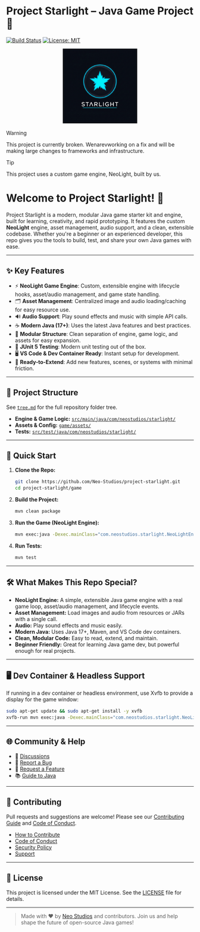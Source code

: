 # Project Starlight – Java Game Project 🚀

[![Build Status](https://github.com/Neo-Studios/project-starlight/actions/workflows/maven.yml/badge.svg)](https://github.com/Neo-Studios/project-starlight/actions)
[![License: MIT](https://img.shields.io/badge/License-MIT-yellow.svg)](LICENSE)

<p align="center">
  <img src="https://raw.githubusercontent.com/Neo-Studios/project-starlight/main/assets/logo.png" alt="Project Starlight Logo" width="200"/>
</p>

>[!WARNING]
>This project is currently broken. Wenarevworking on a fix and will be making large changes to frameworks and infrastructure.

>[!TIP] 
>This project uses a custom game engine, NeoLight, built by us.

# Welcome to Project Starlight! 🌟

Project Starlight is a modern, modular Java game starter kit and engine, built for learning, creativity, and rapid prototyping. It features the custom **NeoLight** engine, asset management, audio support, and a clean, extensible codebase. Whether you're a beginner or an experienced developer, this repo gives you the tools to build, test, and share your own Java games with ease.

---

## ✨ Key Features

- ⚡ **NeoLight Game Engine**: Custom, extensible engine with lifecycle hooks, asset/audio management, and game state handling.
- 🗂️ **Asset Management**: Centralized image and audio loading/caching for easy resource use.
- 🔊 **Audio Support**: Play sound effects and music with simple API calls.
- ☕ **Modern Java (17+)**: Uses the latest Java features and best practices.
- 🧩 **Modular Structure**: Clean separation of engine, game logic, and assets for easy expansion.
- 🧪 **JUnit 5 Testing**: Modern unit testing out of the box.
- 🖥️ **VS Code & Dev Container Ready**: Instant setup for development.
- 🚀 **Ready-to-Extend**: Add new features, scenes, or systems with minimal friction.

---

## 📂 Project Structure

See [`tree.md`](tree.md) for the full repository folder tree.

- **Engine & Game Logic:** [`src/main/java/com/neostudios/starlight/`](game/src/main/java/com/neostudios/starlight/)
- **Assets & Config:** [`game/assets/`](game/assets/)
- **Tests:** [`src/test/java/com/neostudios/starlight/`](game/src/test/java/com/neostudios/starlight/)

---

## 🚀 Quick Start

1. **Clone the Repo:**
   ```sh
   git clone https://github.com/Neo-Studios/project-starlight.git
   cd project-starlight/game
   ```
2. **Build the Project:**
   ```sh
   mvn clean package
   ```
3. **Run the Game (NeoLight Engine):**
   ```sh
   mvn exec:java -Dexec.mainClass="com.neostudios.starlight.NeoLightEngine"
   ```
4. **Run Tests:**
   ```sh
   mvn test
   ```

---

## 🛠️ What Makes This Repo Special?

- **NeoLight Engine:** A simple, extensible Java game engine with a real game loop, asset/audio management, and lifecycle events.
- **Asset Management:** Load images and audio from resources or JARs with a single call.
- **Audio:** Play sound effects and music easily.
- **Modern Java:** Uses Java 17+, Maven, and VS Code dev containers.
- **Clean, Modular Code:** Easy to read, extend, and maintain.
- **Beginner Friendly:** Great for learning Java game dev, but powerful enough for real projects.

---

## 🖥️ Dev Container & Headless Support

If running in a dev container or headless environment, use Xvfb to provide a display for the game window:

```sh
sudo apt-get update && sudo apt-get install -y xvfb
xvfb-run mvn exec:java -Dexec.mainClass="com.neostudios.starlight.NeoLightEngine"
```

---

## 🌐 Community & Help

- 💬 [Discussions](https://github.com/Neo-Studios/project-starlight/discussions)
- 🐞 [Report a Bug](.github/ISSUE_TEMPLATE/bug_report.yml)
- 🚀 [Request a Feature](.github/ISSUE_TEMPLATE/feature_request.yml)
- 📚 [Guide to Java](guide-to-java.md)

---

## 🤝 Contributing

Pull requests and suggestions are welcome! Please see our [Contributing Guide](CONTRIBUTING.md) and [Code of Conduct](CODE_OF_CONDUCT.md).

- [How to Contribute](CONTRIBUTING.md)
- [Code of Conduct](CODE_OF_CONDUCT.md)
- [Security Policy](SECURITY.md)
- [Support](SUPPORT.md)

---

## 📄 License

This project is licensed under the MIT License. See the [LICENSE](LICENSE) file for details.

---

> Made with ❤️ by [Neo Studios](https://github.com/Neo-Studios) and contributors. Join us and help shape the future of open-source Java games!
